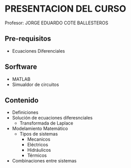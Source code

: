 # PRESENTACION DEL CURSO
Profesor: JORGE EDUARDO COTE BALLESTEROS
## Pre-requisitos 
- Ecuaciones Diferenciales
## Sorftware 
- MATLAB
- Simualdor de circuitos
## Contenido
- Definiciones
- Solución de ecuaciones diferesnciales
  - Transformada de Laplace
- Modelamiento Matemático
  - Tipos de sistemas
      - Mecanicos
      - Eléctricos
      - Hidráulicos
      - Térmicos
- Combinaciones entre sistemas
        
